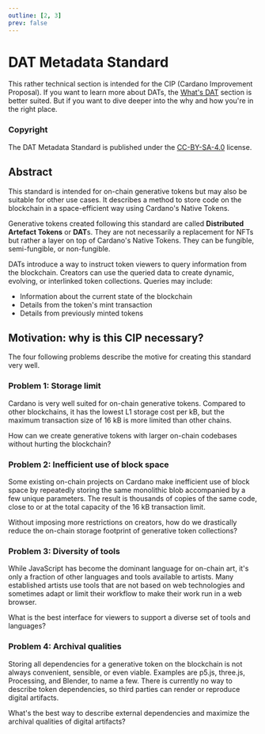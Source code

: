 ```yaml
---
outline: [2, 3]
prev: false
---
```


# DAT Metadata Standard

This rather technical section is intended for the CIP (Cardano Improvement Proposal). If you want to learn more about DATs, the [What's DAT](/dats) section is better suited. But if you want to dive deeper into the why and how you're in the right place.

### Copyright

The DAT Metadata Standard is published under the [CC-BY-SA-4.0](https://creativecommons.org/licenses/by-sa/4.0/legalcode) license.

## Abstract

This standard is intended for on-chain generative tokens but may also be suitable for other use cases. It describes a method to store code on the blockchain in a space-efficient way using Cardano's Native Tokens.

Generative tokens created following this standard are called **Distributed Artefact Tokens** or **DAT**s. They are not necessarily a replacement for NFTs but rather a layer on top of Cardano's Native Tokens. They can be fungible, semi-fungible, or non-fungible.

DATs introduce a way to instruct token viewers to query information from the blockchain. Creators can use the queried data to create dynamic, evolving, or interlinked token collections. Queries may include:

- Information about the current state of the blockchain
- Details from the token's mint transaction
- Details from previously minted tokens

## Motivation: why is this CIP necessary?

The four following problems describe the motive for creating this standard very well.

### Problem 1: **Storage limit**

Cardano is very well suited for on-chain generative tokens. Compared to other blockchains, it has the lowest L1 storage cost per kB, but the maximum transaction size of 16 kB is more limited than other chains.

How can we create generative tokens with larger on-chain codebases without hurting the blockchain?

### Problem 2: **Inefficient use of block space**

Some existing on-chain projects on Cardano make inefficient use of block space by repeatedly storing the same monolithic blob accompanied by a few unique parameters. The result is thousands of copies of the same code, close to or at the total capacity of the 16 kB transaction limit.

Without imposing more restrictions on creators, how do we drastically reduce the on-chain storage footprint of generative token collections?

### Problem 3: **Diversity of tools**

While JavaScript has become the dominant language for on-chain art, it's only a fraction of other languages and tools available to artists. Many established artists use tools that are not based on web technologies and sometimes adapt or limit their workflow to make their work run in a web browser.

What is the best interface for viewers to support a diverse set of tools and languages?

### Problem 4: **Archival qualities**

Storing all dependencies for a generative token on the blockchain is not always convenient, sensible, or even viable. Examples are p5.js, three.js, Processing, and Blender, to name a few. There is currently no way to describe token dependencies, so third parties can render or reproduce digital artifacts.

What's the best way to describe external dependencies and maximize the archival qualities of digital artifacts?
